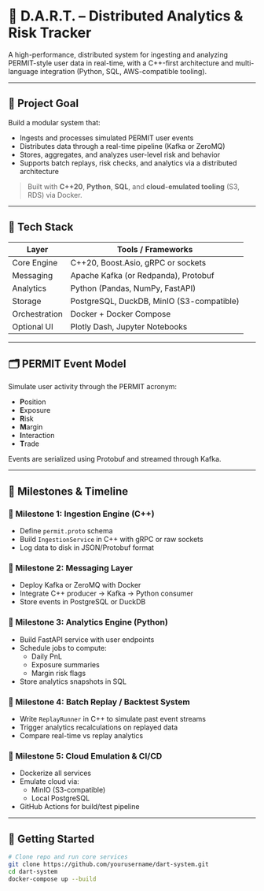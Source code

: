 # 🧠 D.A.R.T. – Distributed Analytics & Risk Tracker

A high-performance, distributed system for ingesting and analyzing PERMIT-style user data in real-time, with a C++-first architecture and multi-language integration (Python, SQL, AWS-compatible tooling).

---

## 🎯 Project Goal

Build a modular system that:
- Ingests and processes simulated PERMIT user events
- Distributes data through a real-time pipeline (Kafka or ZeroMQ)
- Stores, aggregates, and analyzes user-level risk and behavior
- Supports batch replays, risk checks, and analytics via a distributed architecture

> Built with **C++20**, **Python**, **SQL**, and **cloud-emulated tooling** (S3, RDS) via Docker.

---

## 🧱 Tech Stack

| Layer        | Tools / Frameworks |
|--------------|--------------------|
| Core Engine  | C++20, Boost.Asio, gRPC or sockets |
| Messaging    | Apache Kafka (or Redpanda), Protobuf |
| Analytics    | Python (Pandas, NumPy, FastAPI) |
| Storage      | PostgreSQL, DuckDB, MinIO (S3-compatible) |
| Orchestration| Docker + Docker Compose |
| Optional UI  | Plotly Dash, Jupyter Notebooks |

---

## 🗂️ PERMIT Event Model

Simulate user activity through the PERMIT acronym:
- **P**osition
- **E**xposure
- **R**isk
- **M**argin
- **I**nteraction
- **T**rade

Events are serialized using Protobuf and streamed through Kafka.

---

## 📆 Milestones & Timeline

### 🔹 Milestone 1: Ingestion Engine (C++)
- Define `permit.proto` schema
- Build `IngestionService` in C++ with gRPC or raw sockets
- Log data to disk in JSON/Protobuf format

### 🔹 Milestone 2: Messaging Layer
- Deploy Kafka or ZeroMQ with Docker
- Integrate C++ producer → Kafka → Python consumer
- Store events in PostgreSQL or DuckDB

### 🔹 Milestone 3: Analytics Engine (Python)
- Build FastAPI service with user endpoints
- Schedule jobs to compute:
  - Daily PnL
  - Exposure summaries
  - Margin risk flags
- Store analytics snapshots in SQL

### 🔹 Milestone 4: Batch Replay / Backtest System
- Write `ReplayRunner` in C++ to simulate past event streams
- Trigger analytics recalculations on replayed data
- Compare real-time vs replay analytics

### 🔹 Milestone 5: Cloud Emulation & CI/CD
- Dockerize all services
- Emulate cloud via:
  - MinIO (S3-compatible)
  - Local PostgreSQL
- GitHub Actions for build/test pipeline

---

## 🚀 Getting Started

```bash
# Clone repo and run core services
git clone https://github.com/yourusername/dart-system.git
cd dart-system
docker-compose up --build
